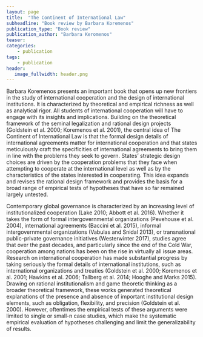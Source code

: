 ```yaml
---
layout: page
title:  "The Continent of International Law"
subheadline: "Book review by Barbara Koremenos"
publication_type: "Book review"
publication_author: "Barbara Keromenos"
teaser:
categories:
    - publication
tags:
    - publication
header:
   image_fullwidth: header.png
---
```

Barbara Koremenos presents an important book that opens up new frontiers in the study of international cooperation and the design of international institutions. It is characterized by theoretical and empirical richness as well as analytical rigor. All students of international cooperation will have to engage with its insights and implications. Building on the theoretical framework of the seminal legalization and rational design projects (Goldstein et al. 2000; Koremenos et al. 2001), the central idea of The Continent of International Law is that the formal design details of international agreements matter for international cooperation and that states meticulously craft the specificities of international agreements to bring them in line with the problems they seek to govern. States’ strategic design choices are driven by the cooperation problems that they face when attempting to cooperate at the international level as well as by the characteristics of the states interested in cooperating. This idea expands and revises the rational design framework and provides the basis for a broad range of empirical tests of hypotheses that have so far remained largely untested.

Contemporary global governance is characterized by an increasing level of institutionalized cooperation (Lake 2010; Abbott et al. 2016). Whether it takes the form of formal intergovernmental organizations (Pevehouse et al. 2004), international agreements (Baccini et al. 2015), informal intergovernmental organizations (Vabulas and Snidal 2013), or transnational public-private governance initiatives (Westerwinter 2017), studies agree that over the past decades, and particularly since the end of the Cold War, cooperation among nations has been on the rise in virtually all issue areas. Research on international cooperation has made substantial progress by taking seriously the formal details of international institutions, such as international organizations and treaties (Goldstein et al. 2000; Koremenos et al. 2001; Hawkins et al. 2006; Tallberg et al. 2014; Hooghe and Marks 2015). Drawing on rational institutionalism and game theoretic thinking as a broader theoretical framework, these works generated theoretical explanations of the presence and absence of important institutional design elements, such as obligation, flexibility, and precision (Goldstein et al. 2000). However, oftentimes the empirical tests of these arguments were limited to single or small-n case studies, which make the systematic empirical evaluation of hypotheses challenging and limit the generalizability of results.
